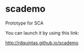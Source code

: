 scademo
=======

Prototype for SCA

You can launch it by using this link:

http://rdquintas.github.io/scademo



